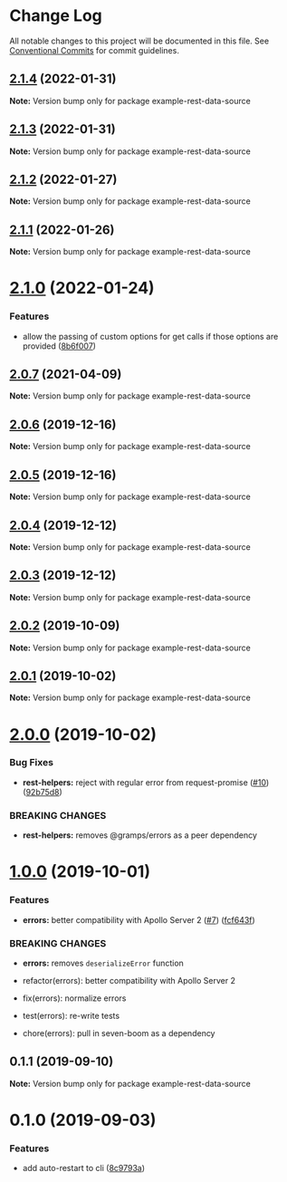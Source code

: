 # Change Log

All notable changes to this project will be documented in this file.
See [Conventional Commits](https://conventionalcommits.org) for commit guidelines.

## [2.1.4](https://github.com/gramps-graphql/gramps/compare/example-rest-data-source@2.1.3...example-rest-data-source@2.1.4) (2022-01-31)

**Note:** Version bump only for package example-rest-data-source





## [2.1.3](https://github.com/gramps-graphql/gramps/compare/example-rest-data-source@2.1.2...example-rest-data-source@2.1.3) (2022-01-31)

**Note:** Version bump only for package example-rest-data-source





## [2.1.2](https://github.com/gramps-graphql/gramps/compare/example-rest-data-source@2.1.1...example-rest-data-source@2.1.2) (2022-01-27)

**Note:** Version bump only for package example-rest-data-source






## [2.1.1](https://github.com/gramps-graphql/gramps/compare/example-rest-data-source@2.1.0...example-rest-data-source@2.1.1) (2022-01-26)

**Note:** Version bump only for package example-rest-data-source





# [2.1.0](https://github.com/gramps-graphql/gramps/compare/example-rest-data-source@2.0.7...example-rest-data-source@2.1.0) (2022-01-24)


### Features

* allow the passing of custom options for get calls if those options are provided ([8b6f007](https://github.com/gramps-graphql/gramps/commit/8b6f007))






## [2.0.7](https://github.com/gramps-graphql/gramps/compare/example-rest-data-source@2.0.6...example-rest-data-source@2.0.7) (2021-04-09)

**Note:** Version bump only for package example-rest-data-source





## [2.0.6](https://github.com/gramps-graphql/gramps/compare/example-rest-data-source@2.0.5...example-rest-data-source@2.0.6) (2019-12-16)

**Note:** Version bump only for package example-rest-data-source





## [2.0.5](https://github.com/gramps-graphql/gramps/compare/example-rest-data-source@2.0.4...example-rest-data-source@2.0.5) (2019-12-16)

**Note:** Version bump only for package example-rest-data-source





## [2.0.4](https://github.com/gramps-graphql/gramps/compare/example-rest-data-source@2.0.3...example-rest-data-source@2.0.4) (2019-12-12)

**Note:** Version bump only for package example-rest-data-source





## [2.0.3](https://github.com/gramps-graphql/gramps/compare/example-rest-data-source@2.0.2...example-rest-data-source@2.0.3) (2019-12-12)

**Note:** Version bump only for package example-rest-data-source





## [2.0.2](https://github.com/gramps-graphql/gramps/compare/example-rest-data-source@2.0.1...example-rest-data-source@2.0.2) (2019-10-09)

**Note:** Version bump only for package example-rest-data-source





## [2.0.1](https://github.com/gramps-graphql/gramps/compare/example-rest-data-source@2.0.0...example-rest-data-source@2.0.1) (2019-10-02)

**Note:** Version bump only for package example-rest-data-source





# [2.0.0](https://github.com/gramps-graphql/gramps/compare/example-rest-data-source@1.0.0...example-rest-data-source@2.0.0) (2019-10-02)


### Bug Fixes

* **rest-helpers:** reject with regular error from request-promise ([#10](https://github.com/gramps-graphql/gramps/issues/10)) ([92b75d8](https://github.com/gramps-graphql/gramps/commit/92b75d8))


### BREAKING CHANGES

* **rest-helpers:** removes @gramps/errors as a peer dependency





# [1.0.0](https://github.com/gramps-graphql/gramps/compare/example-rest-data-source@0.1.1...example-rest-data-source@1.0.0) (2019-10-01)


### Features

* **errors:** better compatibility with Apollo Server 2 ([#7](https://github.com/gramps-graphql/gramps/issues/7)) ([fcf643f](https://github.com/gramps-graphql/gramps/commit/fcf643f))


### BREAKING CHANGES

* **errors:** removes `deserializeError` function

* refactor(errors): better compatibility with Apollo Server 2

* fix(errors): normalize errors

* test(errors): re-write tests

* chore(errors): pull in seven-boom as a dependency





## 0.1.1 (2019-09-10)

**Note:** Version bump only for package example-rest-data-source





# 0.1.0 (2019-09-03)


### Features

* add auto-restart to cli ([8c9793a](https://github.com/gramps-graphql/gramps-monorepo/commit/8c9793a))
